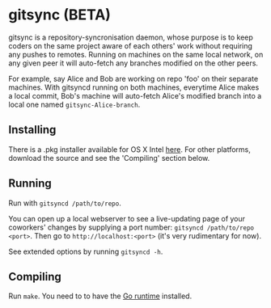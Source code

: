 gitsync (BETA)
=======
gitsync is a repository-syncronisation daemon, whose purpose is to
keep coders on the same project aware of each others' work without
requiring any pushes to remotes. Running on machines on the same local
network, on any given peer it will auto-fetch any branches modified on
the other peers.

For example, say Alice and Bob are working on repo 'foo' on their
separate machines. With gitsyncd running on both machines, everytime
Alice makes a local commit, Bob's machine will auto-fetch Alice's
modified branch into a local one named `gitsync-Alice-branch`.

Installing
----------
There is a .pkg installer available for OS X Intel
[here](https://github.com/raybejjani/gitsync/releases/tag/0.5). For
other platforms, download the source and see the 'Compiling' section
below.

Running
-------
Run with `gitsyncd /path/to/repo`.

You can open up a local webserver to see a live-updating page of your
coworkers' changes by supplying a port number: `gitsyncd /path/to/repo
<port>`. Then go to `http://localhost:<port>` (it's very rudimentary
for now).

See extended options by running `gitsyncd -h`.

Compiling
-------
Run `make`. You need to to have the [Go runtime](http://golang.org)
installed.
